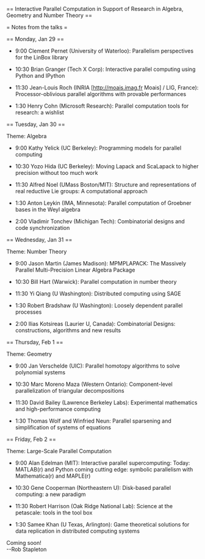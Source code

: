 == Interactive Parallel Computation in Support of Research in Algebra, Geometry and Number Theory ==

= Notes from the talks =

== Monday, Jan 29 ==

   * 9:00 Clement Pernet (University of Waterloo): Parallelism perspectives for the LinBox library 

   * 10:30 Brian Granger (Tech X Corp): Interactive parallel computing using Python and IPython

   * 11:30 Jean-Louis Roch (INRIA [http://moais.imag.fr Moais] / LIG, France): Processor-oblivious parallel algorithms with provable performances

   * 1:30 Henry Cohn (Microsoft Research): Parallel computation tools for research: a wishlist

== Tuesday, Jan 30 ==

Theme: Algebra

   * 9:00 Kathy Yelick (UC Berkeley): Programming models for parallel computing 

   * 10:30 Yozo Hida (UC Berkeley): Moving Lapack and ScaLapack to higher precision without too much work 

   * 11:30 Alfred Noel (UMass Boston/MIT): Structure and representations of real reductive Lie groups: A computational approach

   * 1:30 Anton Leykin (IMA, Minnesota): Parallel computation of Groebner bases in the Weyl algebra 

   * 2:00 Vladimir Tonchev (Michigan Tech): Combinatorial designs and code synchronization

== Wednesday, Jan 31 ==

Theme: Number Theory

   * 9:00 Jason Martin (James Madison): MPMPLAPACK: The Massively Parallel Multi-Precision Linear Algebra Package 

   * 10:30 Bill Hart (Warwick): Parallel computation in number theory 

   * 11:30 Yi Qiang (U Washington): Distributed computing using SAGE 

   * 1:30 Robert Bradshaw (U Washington): Loosely dependent parallel processes 

   * 2:00 Ilias Kotsireas (Laurier U, Canada): Combinatorial Designs: constructions, algorithms and new results 

== Thursday, Feb 1 ==

Theme: Geometry

   * 9:00 Jan Verschelde (UIC): Parallel homotopy algorithms to solve polynomial systems

   * 10:30 Marc Moreno Maza (Western Ontario): Component-level parallelization of triangular decompositions

   * 11:30 David Bailey (Lawrence Berkeley Labs): Experimental mathematics and high-performance computing 

   * 1:30 Thomas Wolf and Winfried Neun: Parallel sparsening and simplification of systems of equations 

== Friday, Feb 2 ==

Theme: Large-Scale Parallel Computation

   * 9:00 Alan Edelman (MIT): Interactive parallel supercomputing: Today: MATLAB(r) and Python coming cutting edge: symbolic parallelism with Mathematica(r) and MAPLE(r)

   * 10:30 Gene Cooperman (Northeastern U): Disk-based parallel computing: a new paradigm 

   * 11:30 Robert Harrison (Oak Ridge National Lab): Science at the petascale: tools in the tool box

   * 1:30 Samee Khan (U Texas, Arlington): Game theoretical solutions for data replication in distributed computing systems

Coming soon!  
--Rob Stapleton
